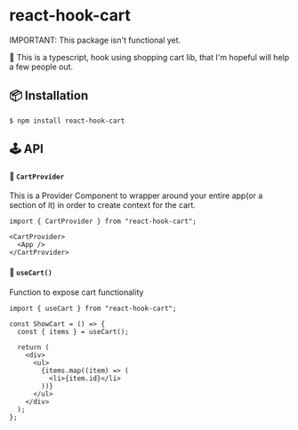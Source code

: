 # react-hook-cart

IMPORTANT: This package isn't functional yet.

🛒 This is a typescript, hook using shopping cart lib, that I'm hopeful will help a few people out.


<h2>📦 Installation</h2>

    $ npm install react-hook-cart

<h2>🕹 API</h2>

#### 🔗 `CartProvider`

This is a Provider Component to wrapper around your entire app(or a section of it) in order to create context for the cart.

```tsx
import { CartProvider } from "react-hook-cart";

<CartProvider>
  <App />
</CartProvider>
```

#### 🔗 `useCart()`

Function to expose cart functionality

```tsx
import { useCart } from "react-hook-cart";

const ShowCart = () => {
  const { items } = useCart();

  return (
    <div>
      <ul>
        {items.map((item) => (
          <li>{item.id}</li>
        ))}
      </ul>
    </div>
  );
};
```
